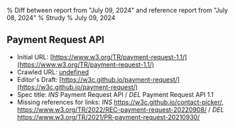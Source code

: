 % Diff between report from "July 09, 2024" and reference report from "July 08, 2024"
% Strudy
% July 09, 2024

## Payment Request API

- Initial URL: [https://www.w3.org/TR/payment-request-1.1/](https://www.w3.org/TR/payment-request-1.1/)
- Crawled URL: [undefined](undefined)
- Editor's Draft: [https://w3c.github.io/payment-request/](https://w3c.github.io/payment-request/)
- Spec title: *INS* Payment Request API / *DEL* Payment Request API 1.1
- Missing references for links: *INS* https://w3c.github.io/contact-picker/, https://www.w3.org/TR/2022/REC-payment-request-20220908/ / *DEL* https://www.w3.org/TR/2021/PR-payment-request-20210930/



